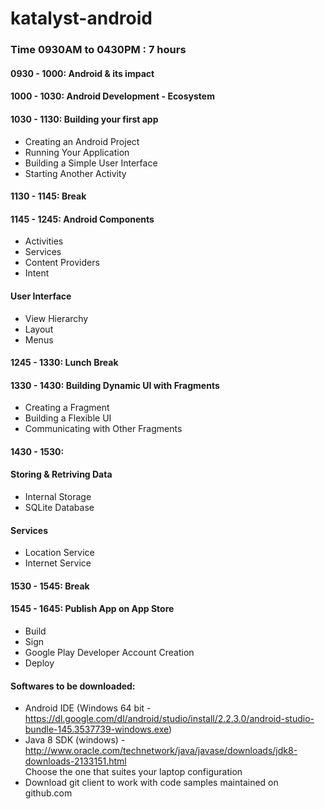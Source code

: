# katalyst-android

### Time 0930AM to 0430PM  : 7 hours

#### 0930 - 1000: Android & its impact

#### 1000 - 1030: Android Development - Ecosystem

#### 1030 - 1130: Building your first app
* Creating an Android Project
* Running Your Application
* Building a Simple User Interface
* Starting Another Activity

#### 1130 - 1145: Break

#### 1145 - 1245: Android Components
* Activities
* Services
* Content Providers
* Intent

#### User Interface
* View Hierarchy
* Layout
* Menus

#### 1245 - 1330: Lunch Break

#### 1330 - 1430: Building Dynamic UI with Fragments
* Creating a Fragment
* Building a Flexible UI
* Communicating with Other Fragments

#### 1430 - 1530:
#### Storing & Retriving Data
* Internal Storage
* SQLite Database

#### Services
* Location Service
* Internet Service

#### 1530 - 1545: Break

#### 1545 - 1645: Publish App on App Store
* Build
* Sign
* Google Play Developer Account Creation
* Deploy


#### Softwares to be downloaded:
* Android IDE (Windows 64 bit - https://dl.google.com/dl/android/studio/install/2.2.3.0/android-studio-bundle-145.3537739-windows.exe)
* Java 8 SDK (windows) - http://www.oracle.com/technetwork/java/javase/downloads/jdk8-downloads-2133151.html  
Choose the one that suites your laptop configuration
* Download git client to work with code samples maintained on github.com
